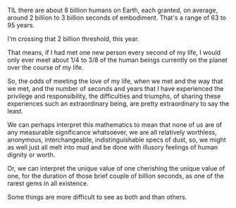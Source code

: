 TIL there are about 8 billion humans on Earth, each granted, on average, around 2 billion to 3 billion seconds of embodiment. That's a range of 63 to 95 years.

I'm crossing that 2 billion threshold, this year.

That means, if I had met one new person every second of my life, I would only ever meet about 1/4 to 3/8 of the human beings currently on the planet over the course of my life.

So, the odds of meeting the love of my life, when we met and the way that we met, and the number of seconds and years that I have experienced the privilege and responsibility, the difficulties and triumphs, of sharing these experiences such an extraordinary being, are pretty extraordinary to say the least.

We can perhaps interpret this mathematics to mean that none of us are of any measurable significance whatsoever, we are all relatively worthless, anonymous, interchangeable, indistinguishable specs of dust, so, we might as well just all melt into mud and be done with illusory feelings of human dignity or worth.

Or, we can interpret the unique value of one cherishing the unique value of one, for the duration of those brief couple of billion seconds, as one of the rarest gems in all existence.

Some things are more difficult to see as both and than others.
